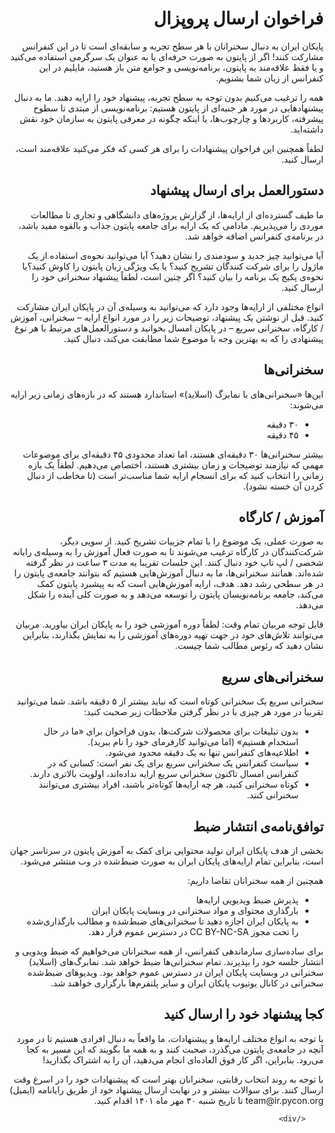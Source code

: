 <div style="direction: rtl; text-align: right;">
          <h1 id="فراخوان-ارسال-پروپزال">فراخوان ارسال پروپزال</h1>
<p>پایکان ایران به دنبال سخنرانان با هر سطح تجربه و سابقه‌ای است تا در این کنفرانس مشارکت کنند! اگر از پایتون به صورت حرفه‌ای یا به عنوان یک سرگرمی استفاده می‌کنید و یا فقط علاقه‌مند به پایتون، برنامه‌نویسی و جوامع متن باز هستید، مایلیم در این کنفرانس از زبان شما بشنویم.</p>

<p>همه را ترغیب می‌کنیم بدون توجه به سطح تجربه، پیشنهاد خود را ارایه دهند. ما به دنبال پیشنهادهایی در مورد هر جنبه‌ای از پایتون هستیم: برنامه‌نویسی از مبتدی تا سطوح پیشرفته، کاربردها و چارچوب‌ها، یا اینکه چگونه در معرفی پایتون به سازمان خود نقش داشته‌اید.</p>

<p>لطفاً همچنین این فراخوان پیشنهادات را برای هر کسی که فکر می‌کنید علاقه‌مند است، ارسال کنید.</p>

<h2 id="دستورالعمل-برای-ارسال-پیشنهاد">دستورالعمل برای ارسال پیشنهاد</h2>

<p>ما طیف گسترده‌ای از ارایه‌ها، از گزارش پروژه‌های دانشگاهی و تجاری تا مطالعات موردی را می‌پذیریم. مادامی که یک ارایه برای جامعه پایتون جذاب و بالقوه مفید باشد، در برنامه‌ی کنفرانس اضافه خواهد شد.</p>

<p>آیا می‌توانید چیز جدید و سودمندی را نشان دهید؟ آیا می‌توانید نحوه‌ی استفاده از یک ماژول را برای شرکت کنندگان تشریح کنید؟ یا یک ویژگی زبان پایتون را کاوش کنید؟یا نحوه‌ی پکیج یک برنامه را بیان کنید؟ اگر چنین است، لطفاً پیشنهاد سخنرانی خود را ارسال کنید.</p>

<p>انواع مختلفی از ارایه‌ها وجود دارد که می‌توانید به وسیله‌ی آن در پایکان ایران مشارکت کنید. قبل از نوشتن یک پیشنهاد، توضیحات زیر را در مورد انواع ارایه – سخنرانی، آموزش / کارگاه، سخنرانی سریع – در پایکان امسال بخوانید و دستورالعمل‌های مرتبط با هر نوع پیشنهادی را که به بهترین وجه با موضوع شما مطابقت می‌کند، دنبال کنید.</p>

<h2 id="سخنرانیها">سخنرانی‌ها</h2>

<p>این‌ها «سخنرانی‌های با نمابرگ (اسلاید)» استاندارد هستند که در بازه‌های زمانی زیر ارایه می‌شوند:</p>
<ul>
  <li>۳۰ دقیقه</li>
  <li>۴۵ دقیقه</li>
</ul>

<p>بیشتر سخنرانی‌ها ۳۰ دقیقه‌ای هستند، اما تعداد محدودی ۴۵ دقیقه‌ای برای موضوعات مهمی که نیازمند توضیحات و زمان بیشتری هستند، اختصاص می‌دهیم. لطفاً یک بازه زمانی را انتخاب کنید که برای انسجام ارایه شما مناسب‌تر است (تا مخاطب از دنبال کردن آن خسته نشود).</p>

<h2 id="آموزش--کارگاه">آموزش / کارگاه</h2>
<p>به صورت عملی، یک موضوع را با تمام جزییات تشریح کنید. از سویی دیگر، شرکت‌کنندگان در کارگاه ترغیب می‌شوند تا به صورت فعال آموزش را به وسیله‌ی رایانه شخصی / لپ تاپ خود دنبال کنند. این جلسات تقریبا به مدت ۳ ساعت در نظر گرفته شده‌اند. همانند سخنرانی‌ها، ما به دنبال آموزش‌هایی هستیم که بتوانند جامعه‌ی پایتون را در هر سطحی رشد دهد. هدف، ارایه آموزش‌هایی است که به پیشبرد پایتون کمک می‌کند، جامعه برنامه‌نویسان پایتون را توسعه می‌دهد و به صورت کلی آینده را شکل می‌دهد.</p>

<p>قابل توجه مربیان تمام وقت: لطفاً دوره آموزشی خود را به پایکان ایران بیاورید. مربیان می‌توانند تلاش‌های خود در جهت تهیه دوره‌های آموزشی را به نمایش بگذارند، بنابراین نشان دهید که رئوس مطالب شما چیست.</p>

<h2 id="سخنرانیهای-سریع">سخنرانی‌های سریع</h2>

<p>سخنرانی سریع یک سخنرانی کوتاه است که نباید بیشتر از ۵ دقیقه باشد. شما می‌توانید تقربیا در مورد هر چیزی با در نظر گرفتن ملاحظات زیر صحبت کنید:</p>

<ul>
  <li>بدون تبلیغات برای محصولات شرکت‌ها، بدون فراخوان برای «ما در حال استخدام هستیم» (اما می‌توانید کارفرمای خود را نام ببرید).</li>
  <li>اطلاعیه‌های کنفرانس تنها به یک دقیقه محدود می‌شود.</li>
  <li>سیاست کنفرانس یک سخنرانی سریع برای یک نفر است: کسانی که در کنفرانس امسال تاکنون سخنرانی سریع ارایه نداده‌اند، اولویت بالاتری دارند.</li>
  <li>کوتاه سخنرانی کنید، هر چه ارایه‌ها کوتاه‌تر باشند، افراد بیشتری می‌توانند سخنرانی کنند.</li>
</ul>

<h2 id="توافقنامهی-انتشار-ضبط">توافق‌نامه‌ی انتشار ضبط</h2>

<p>بخشی از هدف پایکان ایران تولید محتوایی برای کمک به آموزش پایتون در سرتاسر جهان است، بنابراین تمام ارایه‌های پایکان ایران به صورت ضبط‌شده در وب منتشر می‌شود.</p>

<p>همچنین از همه سخنرانان تقاضا داریم:</p>

<ul>
  <li>پذیرش ضبط ویدیویی ارایه‌ها</li>
  <li>بارگذاری محتوای و مواد سخنرانی در وبسایت پایکان ایران</li>
  <li>به پایکان ایران اجازه دهید تا سخنرانی‌های ضبط‌شده و مطالب بارگذاری‌شده را تحت مجوز CC BY-NC-SA در دسترس عموم قرار دهد.</li>
</ul>

<p>برای ساده‌سازی سازماندهی کنفرانس، از همه سخنرانان می‌خواهیم که ضبط ویدویی و انتشار جلسه خود را بپذیرند. تمام سخنرانی‌ها ضبط خواهد شد. نمابرگ‌های (اسلاید) سخنرانی در وبسایت پایکان ایران در دسترس عموم خواهد بود. ویدیوهای ضبط‌شده سخنرانی در کانال یوتیوب پایکان ایران و سایر پلتفرم‌ها بارگزاری خواهند شد.</p>

<h2 id="کجا-پیشنهاد-خود-را-ارسال-کنید">کجا پیشنهاد خود را ارسال کنید</h2>

<p>با توجه به انواع مختلف ارایه‌ها و پیشنهادات، ما واقعاً به دنبال افرادی هستیم تا در مورد آنچه در جامعه‌ی پایتون می‌گذرد، صحبت کنند و به همه ما بگویند که این مسیر به کجا می‌رود. بنابراین، اگر کار فوق العاده‌ای انجام می‌دهید، آن را به اشتراک بگذارید!</p>

<p>با توجه به روند انتخاب رقابتی، سخنرانان بهتر است که پیشنهادات خود را در اسرع وقت ارسال کنند. برای سوالات بیشتر و در نهایت ارسال پیشنهاد خود از طریق رایانامه (ایمیل) team@ir.pycon.org تا تاریخ شنبه ۳۰ مهر ماه ۱۴۰۱ اقدام کنید.</p>


        </div>



<!-- 
# فراخوان ارسال پروپزال 
پایکان ایران به دنبال سخنرانان با هر سطح تجربه و سابقه‌ای است تا در این کنفرانس مشارکت کنند! اگر از پایتون به صورت حرفه‌ای یا به عنوان یک سرگرمی استفاده می‌کنید و یا فقط علاقه‌مند به پایتون، برنامه‌نویسی و جوامع متن باز هستید، مایلیم در این کنفرانس از زبان شما بشنویم.

همه را ترغیب می‌کنیم بدون توجه به سطح تجربه، پیشنهاد خود را ارایه دهند. ما به دنبال پیشنهادهایی در مورد هر جنبه‌ای از پایتون هستیم: برنامه‌نویسی از مبتدی تا سطوح پیشرفته، کاربردها و چارچوب‌ها، یا اینکه چگونه در معرفی پایتون به سازمان خود نقش داشته‌اید.

لطفاً همچنین این فراخوان پیشنهادات را برای هر کسی که فکر می‌کنید علاقه‌مند است، ارسال کنید.

## دستورالعمل برای ارسال پیشنهاد

ما طیف گسترده‌ای از ارایه‌ها، از گزارش پروژه‌های دانشگاهی و تجاری تا مطالعات موردی را می‌پذیریم. مادامی که یک ارایه برای جامعه پایتون جذاب و بالقوه مفید باشد، در برنامه‌ی کنفرانس اضافه خواهد شد.

آیا می‌توانید چیز جدید و سودمندی را نشان دهید؟ آیا می‌توانید نحوه‌ی استفاده از یک ماژول را برای شرکت کنندگان تشریح کنید؟ یا یک ویژگی زبان پایتون را کاوش کنید؟یا نحوه‌ی پکیج یک برنامه را بیان کنید؟ اگر چنین است، لطفاً پیشنهاد سخنرانی خود را ارسال کنید.

انواع مختلفی از ارایه‌ها وجود دارد که می‌توانید به وسیله‌ی آن در پایکان ایران مشارکت کنید. قبل از نوشتن یک پیشنهاد، توضیحات زیر را در مورد انواع ارایه – سخنرانی، آموزش / کارگاه، سخنرانی سریع – در پایکان امسال بخوانید و دستورالعمل‌های مرتبط با هر نوع پیشنهادی را که به بهترین وجه با موضوع شما مطابقت می‌کند، دنبال کنید.

## سخنرانی‌ها

این‌ها «سخنرانی‌های با نمابرگ (اسلاید)» استاندارد هستند که در بازه‌های زمانی زیر ارایه می‌شوند:
* ۳۰ دقیقه
* ۴۵ دقیقه

بیشتر سخنرانی‌ها ۳۰ دقیقه‌ای هستند، اما تعداد محدودی ۴۵ دقیقه‌ای برای موضوعات مهمی که نیازمند توضیحات و زمان بیشتری هستند، اختصاص می‌دهیم. لطفاً یک بازه زمانی را انتخاب کنید که برای انسجام ارایه شما مناسب‌تر است (تا مخاطب از دنبال کردن آن خسته نشود).

## آموزش / کارگاه
به صورت عملی، یک موضوع را با تمام جزییات تشریح کنید. از سویی دیگر، شرکت‌کنندگان در کارگاه ترغیب می‌شوند تا به صورت فعال آموزش را به وسیله‌ی رایانه شخصی / لپ تاپ خود دنبال کنند. این جلسات تقریبا به مدت ۳ ساعت در نظر گرفته شده‌اند. همانند سخنرانی‌ها، ما به دنبال آموزش‌هایی هستیم که بتوانند جامعه‌ی پایتون را در هر سطحی رشد دهد. هدف، ارایه آموزش‌هایی است که به پیشبرد پایتون کمک می‌کند، جامعه برنامه‌نویسان پایتون را توسعه می‌دهد و به صورت کلی آینده را شکل می‌دهد.

قابل توجه مربیان تمام وقت: لطفاً دوره آموزشی خود را به پایکان ایران بیاورید. مربیان می‌توانند تلاش‌های خود در جهت تهیه دوره‌های آموزشی را به نمایش بگذارند، بنابراین نشان دهید که رئوس مطالب شما چیست.

## سخنرانی‌های سریع

سخنرانی سریع یک سخنرانی کوتاه است که نباید بیشتر از ۵ دقیقه باشد. شما می‌توانید تقربیا در مورد هر چیزی با در نظر گرفتن ملاحظات زیر صحبت کنید:

* بدون تبلیغات برای محصولات شرکت‌ها، بدون فراخوان برای «ما در حال استخدام هستیم» (اما می‌توانید کارفرمای خود را نام ببرید).
* اطلاعیه‌های کنفرانس تنها به یک دقیقه محدود می‌شود.
* سیاست کنفرانس یک سخنرانی سریع برای یک نفر است: کسانی که در کنفرانس امسال تاکنون سخنرانی سریع ارایه نداده‌اند، اولویت بالاتری دارند.
* کوتاه سخنرانی کنید، هر چه ارایه‌ها کوتاه‌تر باشند، افراد بیشتری می‌توانند سخنرانی کنند.

## توافق‌نامه‌ی انتشار ضبط

بخشی از هدف پایکان ایران تولید محتوایی برای کمک به آموزش پایتون در سرتاسر جهان است، بنابراین تمام ارایه‌های پایکان ایران به صورت ضبط‌شده در وب منتشر می‌شود.

همچنین از همه سخنرانان تقاضا داریم:

* پذیرش ضبط ویدیویی ارایه‌ها
* بارگذاری محتوای و مواد سخنرانی در وبسایت پایکان ایران
* به پایکان ایران اجازه دهید تا سخنرانی‌های ضبط‌شده و مطالب بارگذاری‌شده را تحت مجوز CC BY-NC-SA در دسترس عموم قرار دهد.

برای ساده‌سازی سازماندهی کنفرانس، از همه سخنرانان می‌خواهیم که ضبط ویدویی و انتشار جلسه خود را بپذیرند. تمام سخنرانی‌ها ضبط خواهد شد. نمابرگ‌های (اسلاید) سخنرانی در وبسایت پایکان ایران در دسترس عموم خواهد بود. ویدیوهای ضبط‌شده سخنرانی در کانال یوتیوب پایکان ایران و سایر پلتفرم‌ها بارگزاری خواهند شد.

## کجا پیشنهاد خود را ارسال کنید

با توجه به انواع مختلف ارایه‌ها و پیشنهادات، ما واقعاً به دنبال افرادی هستیم تا در مورد آنچه در جامعه‌ی پایتون می‌گذرد، صحبت کنند و به همه ما بگویند که این مسیر به کجا می‌رود. بنابراین، اگر کار فوق العاده‌ای انجام می‌دهید، آن را به اشتراک بگذارید!

با توجه به روند انتخاب رقابتی، سخنرانان بهتر است که پیشنهادات خود را در اسرع وقت ارسال کنند. برای سوالات بیشتر و در نهایت ارسال پیشنهاد خود از طریق رایانامه (ایمیل) team@ir.pycon.org تا تاریخ شنبه ۳۰ مهر ماه ۱۴۰۱ اقدام کنید.

 -->
